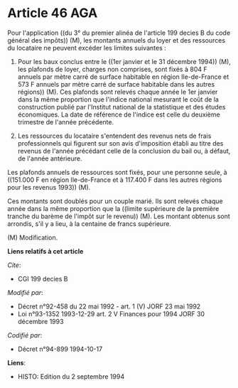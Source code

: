 # Article 46 AGA

Pour l'application ((du 3° du premier alinéa de l'article 199 decies B du code général des impôts)) (M), les montants annuels
du loyer et des ressources du locataire ne peuvent excéder les limites suivantes :

1. Pour les baux conclus entre le ((1er janvier et le 31 décembre 1994)) (M), les plafonds de loyer, charges non comprises,
sont fixés à 804 F annuels par mètre carré de surface habitable en région Ile-de-France et 573 F annuels par mètre carré de
surface habitable dans les autres régions)) (M). Ces plafonds sont relevés chaque année le 1er janvier dans la même
proportion que l'indice national mesurant le coût de la construction publié par l'Institut national de la statistique et des
études économiques. La date de référence de l'indice est celle du deuxième trimestre de l'année précédente.

2. Les ressources du locataire s'entendent des revenus nets de frais professionnels qui figurent sur son avis d'imposition
établi au titre des revenus de l'année précédant celle de la conclusion du bail ou, à défaut, de l'année antérieure.

Les plafonds annuels de ressources sont fixés, pour une personne seule, à ((151.000 F en région Ile-de-France et à 117.400 F
dans les autres régions pour les revenus 1993)) (M).

Ces montants sont doublés pour un couple marié. Ils sont relevés chaque année dans la même proportion que la ((limite
supérieure de la première tranche du barème de l'impôt sur le revenu)) (M). Les montant obtenus sont arrondis, s'il y a lieu,
à la centaine de francs supérieure.

(M) Modification.

**Liens relatifs à cet article**

_Cite_:

  - CGI 199 decies B

_Modifié par_:

  - Décret n°92-458 du 22 mai 1992 - art. 1 (V) JORF 23 mai 1992
  - Loi n°93-1352 1993-12-29 art. 2 V Finances pour 1994 JORF 30 décembre 1993

_Codifié par_:

  - Décret n°94-899 1994-10-17

**Liens**:

  - HISTO: Edition du 2 septembre 1994
